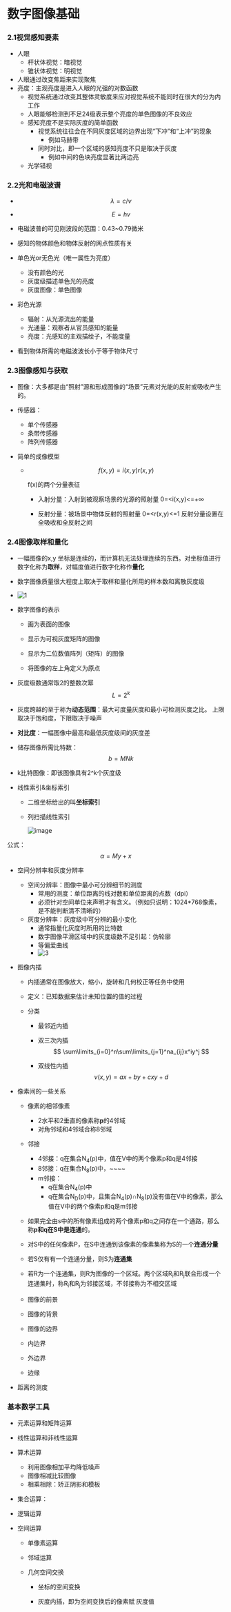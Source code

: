 # 数字图像基础

### 2.1视觉感知要素

* 人眼
  * 杆状体视觉：暗视觉
  * 锥状体视觉：明视觉
* 人眼通过改变焦距来实现聚焦
* 亮度：主观亮度是进入人眼的光强的对数函数
  * 视觉系统通过改变其整体灵敏度来应对视觉系统不能同时在很大的分为内工作
  * 人眼能够检测到不足24级表示整个亮度的单色图像的不良效应
  * 感知亮度不是实际灰度的简单函数
    * 视觉系统往往会在不同灰度区域的边界出现“下冲”和“上冲”的现象
      * 例如马赫带
    * 同时对比，即一个区域的感知亮度不只是取决于灰度
      * 例如中间的色块亮度显著比两边亮
  * 光学错视





### 2.2光和电磁波谱



* $$
  λ=c/v
  $$

* $$
  E=hv
  $$



* 电磁波普的可见刚波段的范围：0.43~0.79微米
* 感知的物体颜色和物体反射的网点性质有关
* 单色光or无色光（唯一属性为亮度）
  * 没有颜色的光
  * 灰度级描述单色光的亮度
  * 灰度图像：单色图像
* 彩色光源
  * 辐射：从光源流出的能量
  * 光通量：观察者从官员感知的能量
  * 亮度：光感知的主观描绘子，不能度量

* 看到物体所需的电磁波波长小于等于物体尺寸





### 2.3图像感知与获取

* 图像：大多都是由“照射”源和形成图像的“场景”元素对光能的反射或吸收产生的。

* 传感器：
  * 单个传感器
  * 条带传感器
  * 阵列传感器

* 简单的成像模型

  * $$
    f(x,y)=i(x,y)r(x,y)
    $$

    f(x)的两个分量表征

    * 入射分量：入射到被观察场景的光源的照射量        0=<i(x,y)<=+∞   

    * 反射分量：被场景中物体反射的照射量                   0=<r(x,y)<=1    反射分量设置在全吸收和全反射之间





### 2.4图像取样和量化

* 一幅图像的x,y 坐标是连续的，而计算机无法处理连续的东西。对坐标值进行数字化称为**取样**，对幅度值进行数字化称作**量化**

* 数字图像质量很大程度上取决于取样和量化所用的样本数和离散灰度级
* ![1](E:\markdown\数字图像处理\images\1.png)

* 数字图像的表示

  * 画为表面的图像

  * 显示为可视灰度矩阵的图像
  * 显示为二位数值阵列（矩阵）的图像
  * 将图像的左上角定义为原点

* 灰度级数通常取2的整数次幂
  $$
  L=2^k
  $$

* 灰度跨越的至于称为**动态范围**：最大可度量灰度和最小可检测灰度之比。  上限取决于饱和度，下限取决于噪声

* **对比度**：一幅图像中最高和最低灰度级间的灰度差

* 储存图像所需比特数：
  $$
  b=MNk
  $$

* k比特图像：即该图像具有2^k个灰度级

* 线性索引&坐标索引

  * 二维坐标给出的叫**坐标索引**

  * 列扫描线性索引

    ![image](E:\markdown\数字图像处理\images\2.png)

公式：
$$
α=My+x
$$

* 空间分辨率和灰度分辨率
  * 空间分辨率：图像中最小可分辨细节的测度
    * 常用的测度：单位距离的线对数和单位距离的点数（dpi）
    * 必须针对空间单位来声明才有含义。（例如只说明：1024*768像素，是不能判断清不清晰的）
  * 灰度分辨率：灰度级中可分辨的最小变化
    * 通常指量化灰度时所用的比特数
    * 数字图像平滑区域中的灰度级数不足引起：伪轮廓
    * 等偏爱曲线
    * ![3](E:\markdown\数字图像处理\images\3.png)

* 图像内插

  * 内插通常在图像放大，缩小，旋转和几何校正等任务中使用

  * 定义：已知数据来估计未知位置的值的过程

  * 分类

    * 最邻近内插

    * 双三次内插
      $$
      \sum\limits_{i=0}^n\sum\limits_{j=1}^na_{ij}x^iy^j
      $$

    * 双线性内插
      $$
      v(x,y)=ax+by+cxy+d
      $$
      

* 像素间的一些关系

  * 像素的相邻像素
    * 2水平和2垂直的像素称**p**的4邻域
    * 对角邻域和4邻域合称8邻域
  * 邻接
    * 4邻接：q在集合N<sub>4</sub>(p)中，值在V中的两个像素p和q是4邻接
    * 8邻接：q在集合N<sub>8</sub>(p)中，~~~~
    * m邻接：
      * q在集合N<sub>4</sub>(p)中
      * q在集合N<sub>D</sub>(p)中，且集合N<sub>4</sub>(p)∩N<sub>8</sub>(p)没有值在V中的像素，那么值在V中的两个像素p和q是m邻接

  * 如果完全由s中的所有像素组成的两个像素p和q之间存在一个通路，那么称**p和q在S中是连通**的。
  * 对S中的任何像素P，在S中连通到该像素的像素集称为S的一个**连通分量**
  * 若S仅有有一个连通分量，则S为**连通集**

  * 若R为一个连通集，则R为图像的一个区域。两个区域R<sub>i</sub>和R<sub>j</sub>联合形成一个连通集时，称R<sub>i</sub>和R<sub>j</sub>为邻接区域，不邻接称为不相交区域
  * 图像的前景
  * 图像的背景
  * 图像的边界
  * 内边界
  * 外边界
  * 边缘

* 距离的测度



### 基本数学工具

* 元素运算和矩阵运算

* 线性运算和非线性运算

* 算术运算

  * 利用图像相加平均降低噪声
  * 图像相减比较图像
  * 相乘相除：矫正阴影和模板

* 集合运算：

* 逻辑运算

* 空间运算

  * 单像素运算

  * 邻域运算

  * 几何空间交换

    * 坐标的空间变换

    * 灰度内插，即为空间变换后的像素赋 灰度值
